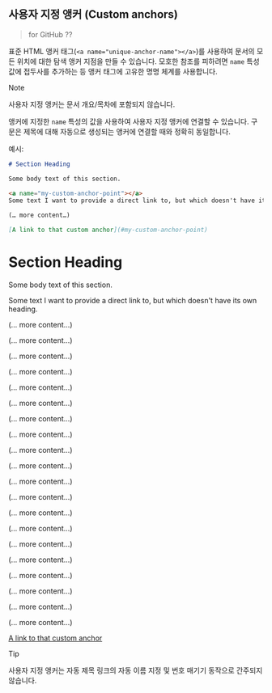 ## 사용자 지정 앵커 (Custom anchors)
> for GitHub ??

표준 HTML 앵커 태그(`<a name="unique-anchor-name"></a>`)를 사용하여 문서의 모든 위치에 대한 탐색 앵커 지점을 만들 수 있습니다. 모호한 참조를 피하려면 `name` 특성 값에 접두사를 추가하는 등 앵커 태그에 고유한 명명 체계를 사용합니다.

> [!NOTE]  
> 사용자 지정 앵커는 문서 개요/목차에 포함되지 않습니다.

앵커에 지정한 `name` 특성의 값을 사용하여 사용자 지정 앵커에 연결할 수 있습니다. 구문은 제목에 대해 자동으로 생성되는 앵커에 연결할 때와 정확히 동일합니다.

예시:

```markdown
# Section Heading

Some body text of this section.

<a name="my-custom-anchor-point"></a>
Some text I want to provide a direct link to, but which doesn't have its own heading.

(… more content…)

[A link to that custom anchor](#my-custom-anchor-point)
```

# Section Heading

Some body text of this section.

<a id="my-custom-anchor-point"></a>
Some text I want to provide a direct link to, but which doesn't have its own heading.

(… more content…)  

(… more content…)  

(… more content…)  

(… more content…)  

(… more content…)  

(… more content…)  

(… more content…)  

(… more content…)  

(… more content…)  

(… more content…)  

(… more content…)  

(… more content…)  

(… more content…)  

(… more content…)  

(… more content…)  

(… more content…)  

(… more content…)  

(… more content…)  

(… more content…)  

(… more content…)  

[A link to that custom anchor](#my-custom-anchor-point)

> [!TIP]  
> 사용자 지정 앵커는 자동 제목 링크의 자동 이름 지정 및 번호 매기기 동작으로 간주되지 않습니다.